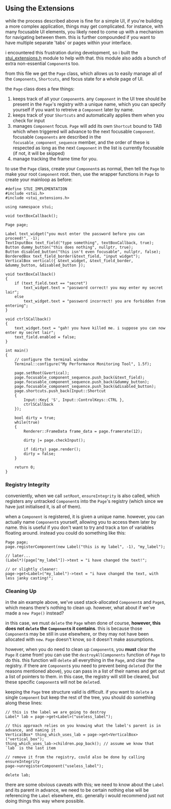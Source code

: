 ## Using the Extensions

while the process described above is fine for a simple UI, if you're building a more complex application, things may get complicated. for instance, with many focusable UI elements, you likely need to come up with a mechanism for navigating between them. this is further compounded if you want to have multiple separate 'tabs' or pages within your interface.

i encountered this frustration during development, so i built the [stui_extensions.h](stui_extensions.h) module to help with that. this module also adds a bunch of extra non-essential `Component`s too.

from this file we get the `Page` class, which allows us to easily manage all of the `Components`, `Shortcuts`, and focus state for a whole page of UI.

the `Page` class does a few things:
1) keeps track of all your `Component`s. any `Component` in the UI tree should be present in the `Page`'s registry with a unique name, which you can specify yourself if you want to retreive a `Component` later by name.
2) keeps track of your `Shortcuts` and automatically applies them when you check for input
3) manages `Component` focus. `Page` will add its own `Shortcut` bound to TAB which when triggered will advance to the next focusable `Component`. focusable `Components` are described in the `focusable_component_sequence` member, and the order of these is respected as long as the next `Component` in the list is currently focusable (if not, it will be skipped)
4) manage tracking the frame time for you.

to use the `Page` class, create your `Component`s as normal, then tell the `Page` to make your root `Component` root. then, use the wrapper functions in `Page` to create your mainloop as before:
```
#define STUI_IMPLEMENTATION
#include <stui.h>
#include <stui_extensions.h>

using namespace stui;

void textBoxCallback();

Page page;

Label text_widget("you must enter the password before you can proceed!", -1);
TextInputBox text_field("type something", textBoxCallback, true);
Button dummy_button("this does nothing", nullptr, true);
Button disabled_button("this isn't even focusable", nullptr, false);
BorderedBox text_field_border(&text_field, "input widget");
VerticalBox vertical({ &text_widget, &text_field_border, &dummy_button, &disabled_button });

void textBoxCallback()
{
    if (text_field.text == "secret")
        text_widget.text = "password correct! you may enter my secret lair";
    else
        text_widget.text = "password incorrect! you are forbidden from entering";
}

void ctrlSCallback()
{
    text_widget.text = "gah! you have killed me. i suppose you can now enter my secret lair";
    text_field.enabled = false;
}

int main()
{
    // configure the terminal window
    Terminal::configure("My Performance Monitoring Tool", 1.5f);
    
    page.setRoot(&vertical);
    page.focusable_component_sequence.push_back(&text_field);
    page.focusable_component_sequence.push_back(&dummy_button);
    page.focusable_component_sequence.push_back(&disabled_button);
    page.shortcuts.push_back(Input::Shortcut
    {
        Input::Key{ 'S', Input::ControlKeys::CTRL },
        ctrlSCallback
    });
    
    bool dirty = true;
    while(true)
    {
        Renderer::FrameData frame_data = page.framerate(12);

        dirty |= page.checkInput();

        if (dirty) page.render();
        dirty = false;
    }

    return 0;
}
```

### Registry Integrity

conveniently, when we call `setRoot`, `ensureIntegrity` is also called, which registers any untracked `Component`s into the `Page`'s registry (which since we have just initialised it, is all of them).

when a `Component` is registered, it is given a unique name. however, you can actually name `Component`s yourself, allowing you to access them later by name. this is useful if you don't want to try and track a ton of variables floating around. instead you could do something like this:
```
Page page;
page.registerComponent(new Label("this is my label", -1), "my_label");

// later...
(Label*)(page["my_label"])->text = "i have changed the text!";

// or slightly cleaner:
page->get<Label>("my_label")->text = "i have changed the text, with less janky casting!";
```

### Cleaning Up

in the ain example above, we've used stack-allocated `Component`s and `Page`s, which means there's nothing to clean up. however, what about if we've made a `new Page()` instead?

in this case, we must `delete` the `Page` when done of course, **however, this does not `delete` the `Component`s it contains**. this is because those `Component`s may be still in use elsewhere, or they may not have been allocated with `new`. `Page` doesn't know, so it doesn't make assumptions.

however, when you do need to clean up `Component`s, you **must** clear the `Page` it came from! you can use the `destroyAllComponents` function of `Page` to do this. this function will `delete` all everything in the `Page`, and clear the registry. if there are `Component`s you need to prevent being `delete`d (for the reasons mentioned above), you can pass in a list of their names and get out a list of pointers to them. in this case, the registry will still be cleared, but these specific `Component`s will not be `delete`d.

keeping the `Page` tree structure valid is difficult. if you want to `delete` a single `Component` but keep the rest of the tree, you should do something along these lines:

```
// this is the label we are going to destroy
Label* lab = page->get<Label>("useless_label");

// this approach relies on you knowing what the label's parent is in advance, and naming it
VerticalBox* thing_which_uses_lab = page->get<VerticalBox>("vertical_box");
thing_which_uses_lab->children.pop_back(); // assume we know that `lab` is the last item

// remove it from the registry, could also be done by calling ensureIntegrity
page->unregisterComponent("useless_label");

delete lab;
```

there are some obvious caveats with this; we need to know about the `Label` and its parent in advance, we need to be certain nothing else will be referencing the `Label` elsewhere, etc. generally i would recommend just not doing things this way where possible.